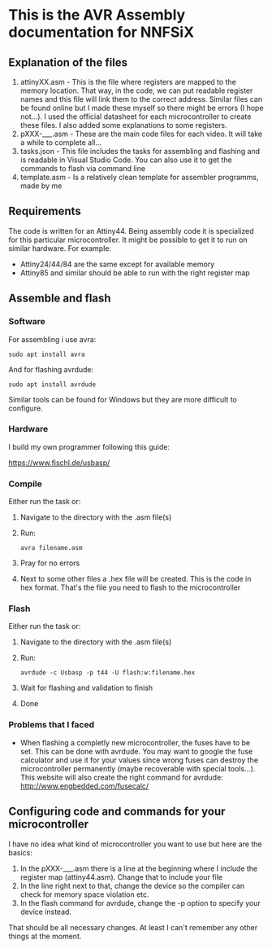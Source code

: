 # This is the AVR Assembly documentation for NNFSiX

## Explanation of the files
1. attinyXX.asm - This is the file where registers are mapped to the memory location. That way, in the code, we can put readable register names and this file will link them to the correct address. Similar files can be found online but I made these myself so there might be errors (I hope not...). I used the official datasheet for each microcontroller to create these files. I also added some explanations to some registers.
2. pXXX-___.asm - These are the main code files for each video. It will take a while to complete all...
3. tasks.json - This file includes the tasks for assembling and flashing and is readable in Visual Studio Code. You can also use it to get the commands to flash via command line
4. template.asm - Is a relatively clean template for assembler programms, made by me

## Requirements
The code is written for an Attiny44. Being assembly code it is specialized for this particular microcontroller. It might be possible to get it to run on similar hardware. For example:
- Attiny24/44/84 are the same except for available memory
- Attiny85 and similar should be able to run with the right register map

## Assemble and flash
### Software
For assembling i use avra:

    sudo apt install avra

And for flashing avrdude:

    sudo apt install avrdude

Similar tools can be found for Windows but they are more difficult to configure.

### Hardware
I build my own programmer following this guide:

https://www.fischl.de/usbasp/

### Compile
Either run the task or:
1. Navigate to the directory with the .asm file(s)
2. Run:

       avra filename.asm

3. Pray for no errors
4. Next to some other files a .hex file will be created. This is the code in hex format. That's the file you need to flash to the microcontroller

### Flash
Either run the task or:
1. Navigate to the directory with the .asm file(s)
2. Run:
    
       avrdude -c Usbasp -p t44 -U flash:w:filename.hex

3. Wait for flashing and validation to finish
4. Done

### Problems that I faced
- When flashing a completly new microcontroller, the fuses have to be set. This can be done with avrdude. You may want to google the fuse calculator and use it for your values since wrong fuses can destroy the microcontroller permanently (maybe recoverable with special tools...). This website will also create the right command for avrdude: http://www.engbedded.com/fusecalc/

## Configuring code and commands for your microcontroller
I have no idea what kind of microcontroller you want to use but here are the basics:
1. In the pXXX-___.asm there is a line at the beginning where I include the register map (attiny44.asm). Change that to include your file
2. In the line right next to that, change the device so the compiler can check for memory space violation etc.
3. In the flash command for avrdude, change the -p option to specify your device instead.

That should be all necessary changes. At least I can't remember any other things at the moment.